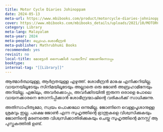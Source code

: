 ```yaml
---
title: Motor Cycle Diaries Johinoppam
date: 2024-05-13
meta-url: https://www.mbibooks.com/product/motorcycle-diaries-johninoppam/
cover: https://www.mbibooks.com/mbibooks_details/uploads/2021/10/MOTORCYCLE-DIARIES-JOHNINOPPAM1.jpg
category: Library
meta-lang: Malayalam
meta-year: 2024
meta-people: പ്രൊഫ.ശോഭീന്ദ്രൻ
meta-publisher: Mathrubhumi Books
recommended: yes
revisit: no
local-title: മോട്ടോർ സൈക്കിൾ ഡയറീസ് ജോണിനൊപ്പം
booktype: 
internal-tag: "[[Library]]"
---
```

ആത്മാർത്ഥയുള്ള, ആർദ്രതയുള്ള എഴുത്ത്. ശോഭീന്ദ്രൻ മാഷേ എനിക്കറിയില്ല. വായനയിലൂടേയും സിനിമയിലൂടേയും അല്ലാതെ ഒരു ജോൺ അബ്രഹാമിനേയും അറിയില്ല. എങ്കിലും, അവർക്കൊപ്പം, അവർക്കിടയിൽ ഇരുന്ന ഒരാളെ പോലെ വായനക്കാരനെ തോന്നിപ്പിക്കാൻ ശോഭീന്ദ്രന്മാഷിന്റെ വരികൾക്ക് സാധിക്കുന്നു. 

അതിസാഹിത്യമോ, സ്വയം പൊക്കലോ ഒന്നുമില്ല. ജോണിനെ വെള്ളപൂശാനുള്ള ശ്രമവും ഇല്ല. പക്ഷെ ജോൺ എന്ന സുഹൃത്തിന്റെ ഭ്രാന്തുകളെ വിശ്വസിക്കുകയും ജോണിന്റെ മരണത്തെ വിശ്വസിക്കാതിരിക്കുകയും ചെയ്ത സുഹൃത്തിന്റെ മനസ്സ് ആ പുസ്തകത്തിൽ ഉണ്ട്. 